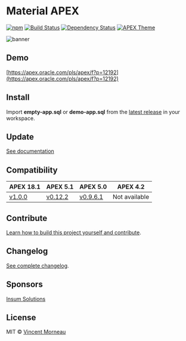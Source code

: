 # Material APEX

[![npm](https://img.shields.io/npm/v/material-apex.svg)](https://www.npmjs.com/package/material-apex) [![Build Status](https://travis-ci.org/vincentmorneau/material-apex.svg?branch=master)](https://travis-ci.org/vincentmorneau/material-apex) [![Dependency Status](https://david-dm.org/vincentmorneau/material-apex.svg)](https://david-dm.org/vincentmorneau/material-apex) [![APEX Theme](https://cdn.rawgit.com/Dani3lSun/apex-github-badges/b7e95341/badges/apex-theme-badge.svg)](https://cdn.rawgit.com/Dani3lSun/apex-github-badges)

![banner](/docs/img/banner.png)

## Demo

[https://apex.oracle.com/pls/apex/f?p=12192](https://apex.oracle.com/pls/apex/f?p=12192)

## Install

Import **empty-app.sql** or **demo-app.sql** from the [latest release](https://github.com/vincentmorneau/material-apex/releases/latest) in your workspace.

## Update

[See documentation](docs/update.md)

## Compatibility

| APEX 18.1                                                                     | APEX 5.1                                                                        | APEX 5.0                                                                          | APEX 4.2      |
| ----------------------------------------------------------------------------- | ------------------------------------------------------------------------------- | --------------------------------------------------------------------------------- | ------------- |
| [v1.0.0](https://github.com/vincentmorneau/material-apex/releases/tag/v1.0.0) | [v0.12.2](https://github.com/vincentmorneau/material-apex/releases/tag/v0.12.2) | [v0.9.6.1](https://github.com/vincentmorneau/material-apex/releases/tag/v0.9.6.1) | Not available |

## Contribute

[Learn how to build this project yourself and contribute](contributing.md).

## Changelog

[See complete changelog](changelog.md).

## Sponsors

[Insum Solutions](http://insum.ca/)

## License

MIT © [Vincent Morneau](http://vmorneau.me)

